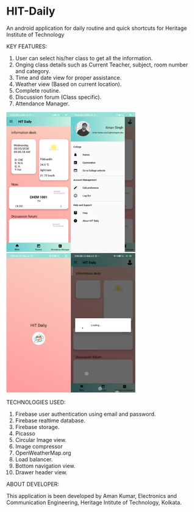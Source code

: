 # HIT-Daily
An android application for daily routine and quick shortcuts for Heritage Institute of Technology

KEY FEATURES:

1. User can select his/her class to get all the information.
2. Onging class details such as Current Teacher, subject, room number and category.
3. Time and date view for proper assistance.
4. Weather view (Based on current location).
5. Complete routine.
6. Discussion forum (Class specific).
7. Attendance Manager.

<img src="img/Screenshot_2020-05-20-09-05-18-641_com.example.myapplication.jpg" width=169><img src="img/Screenshot_2020-05-20-09-05-43-619_com.example.myapplication.jpg" width=169><img src="img/Screenshot_2020-05-20-09-06-31-741_com.example.myapplication.jpg" width=169><img src="/img/Screenshot_2020-05-20-09-06-34-494_com.example.myapplication.jpg" width=169>

TECHNOLOGIES USED:

1. Firebase user authentication using email and password.
2. Firebase realtime database.
3. Firebase storage.
4. Picasso
5. Circular Image view.
6. Image compressor
7. OpenWeatherMap.org
8. Load balancer.
9. Bottom navigation view.
10. Drawer header view.

ABOUT DEVELOPER:

This application is been developed by Aman Kumar, Electronics and Communication Engineering, Heritage Intitute of Technology, Kolkata.
